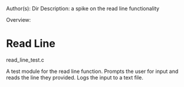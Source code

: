 Author(s): 
Dir Description: a spike on the read line functionality

Overview:

Read Line
===========
read_line_test.c

A test module for the read line function.
Prompts the user for input and reads the line they provided.
Logs the input to a text file.
